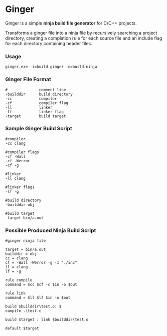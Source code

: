 # Ginger

Ginger is a simple **ninja build file generator** for C/C++ projects.

Transforms a ginger file into a ninja file by recursively searching a project
directory, creating a complation rule for each source file and an include flag 
for each directory containing header files.

### Usage

    ginger.exe -i=build.ginger -o=build.ninja

### Ginger File Format

    #              comment line
    -builddir      build directory
    -cc            compiler
    -cf            compiler flag
    -ll            linker
    -lf            linker flag
    -target        build target

### Sample Ginger Build Script

    #compiler
    -cc clang

    #compiler flags
    -cf -Wall
    -cf -Werror
    -cf -g

    #linker
    -ll clang

    #linker flags
    -lf -g

    #build directory
    -builddir obj

    #build target
    -target bin/a.out

### Possible Produced Ninja Build Script

    #ginger ninja file

    target = bin/a.out
    builddir = obj
    cc = clang
    cf = -Wall -Werror -g -I "./inc"
    ll = clang
    lf = -g

    rule compile
    command = $cc $cf -c $in -o $out

    rule link
    command = $ll $lf $in -o $out

    build $builddir\test.o: $
    compile .\test.c

    build $target : link $builddir\test.o

    default $target
